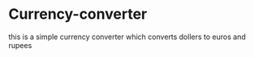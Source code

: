 # Currency-converter
this is a simple currency converter which converts dollers to euros and rupees

